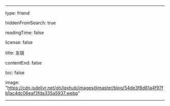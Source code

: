 ---

type: friend

hiddenFromSearch: true

readingTime: false

license: false

title: 友链

contentEnd: false

toc: false

image: "https://cdn.jsdelivr.net/gh/lqxhub/images@master/blog/54de3f8d81a4f97fb1ac4dc06eaf3fda335a5937.webp"

---